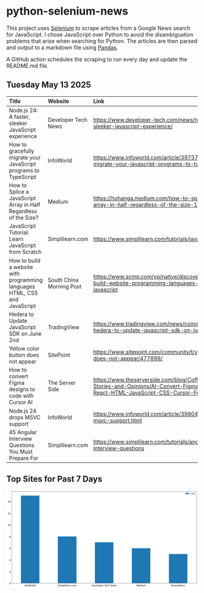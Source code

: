 # python-selenium-news

This project uses [Selenium](https://www.seleniumhq.org/) to scrape articles from a Google News search for JavaScript.
I chose JavaScript over Python to avoid the disambiguation problems that arise when searching for Python.
The articles are then parsed and output to a markdown file using [Pandas](https://pandas.pydata.org/).

A GitHub action schedules the scraping to run every day and update the README.md file.

## Tuesday May 13 2025


| Title                                                                      | Website                  | Link                                                                                                                                                        |
|:---------------------------------------------------------------------------|:-------------------------|:------------------------------------------------------------------------------------------------------------------------------------------------------------|
| Node.js 24: A faster, sleeker JavaScript experience                        | Developer Tech News      | https://www.developer-tech.com/news/nodejs-24-a-faster-sleeker-javascript-experience/                                                                       |
| How to gracefully migrate your JavaScript programs to TypeScript           | InfoWorld                | https://www.infoworld.com/article/3973790/how-to-sensibly-migrate-your-javascript-programs-to-typescript.html                                               |
| How to Splice a JavaScript Array in Half Regardless of the Size?           | Medium                   | https://hohanga.medium.com/how-to-splice-a-javascript-array-in-half-regardless-of-the-size-156062687035                                                     |
| JavaScript Tutorial: Learn JavaScript from Scratch                         | Simplilearn.com          | https://www.simplilearn.com/tutorials/javascript-tutorial                                                                                                   |
| How to build a website with programming languages HTML, CSS and JavaScript | South China Morning Post | https://www.scmp.com/yp/native/discover/article/3309949/how-build-website-programming-languages-html-css-and-javascript                                     |
| Hedera to Update JavaScript SDK on June 2nd                                | TradingView              | https://www.tradingview.com/news/coindar:64d75cd40094b:0-hedera-to-update-javascript-sdk-on-june-2nd/                                                       |
| Yellow color button does not appear                                        | SitePoint                | https://www.sitepoint.com/community/t/yellow-color-button-does-not-appear/477899/                                                                           |
| How to convert Figma designs to code with Cursor AI                        | The Server Side          | https://www.theserverside.com/blog/Coffee-Talk-Java-News-Stories-and-Opinions/AI-Convert-Figma-Designs-to-Code-React-HTML-JavaScript-CSS-Cursor-Free-Plugin |
| Node.js 24 drops MSVC support                                              | InfoWorld                | https://www.infoworld.com/article/3980424/node-js-24-drops-msvc-support.html                                                                                |
| 45 Angular Interview Questions You Must Prepare For                        | Simplilearn.com          | https://www.simplilearn.com/tutorials/angular-tutorial/angular-interview-questions                                                                          |
## Top Sites for Past 7 Days

![Graph of Top Sites](https://raw.githubusercontent.com/dan-mba/python-selenium-news/main/last-week.png)
